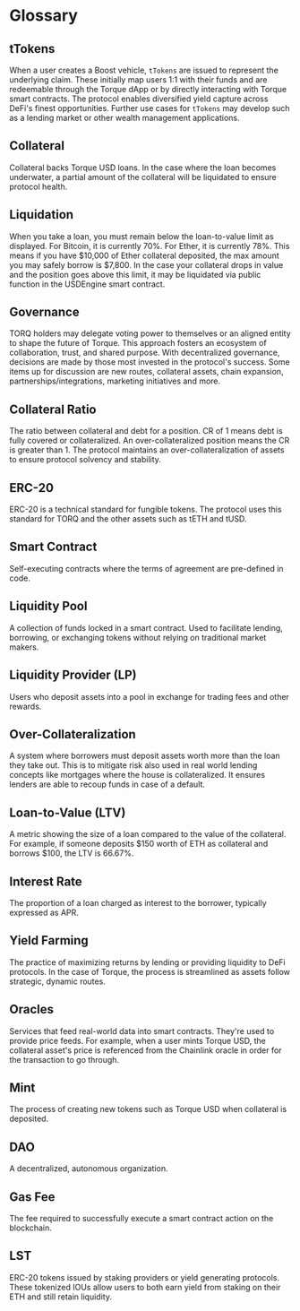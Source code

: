 # Glossary

## tTokens

When a user creates a Boost vehicle,  `tTokens` are issued to represent the underlying claim. These initially map users 1:1 with their funds and are redeemable through the Torque dApp or by directly interacting with Torque smart contracts. The protocol enables diversified yield capture across DeFi's finest opportunities. Further use cases for `tTokens` may develop such as a lending market or other wealth management applications.

## Collateral

Collateral backs Torque USD loans. In the case where the loan becomes underwater, a partial amount of the collateral will be liquidated to ensure protocol health.

## Liquidation

When you take a loan, you must remain below the loan-to-value limit as displayed. For Bitcoin, it is currently 70%. For Ether, it is currently 78%. This means if you have $10,000 of Ether collateral deposited, the max amount you may safely borrow is $7,800. In the case your collateral drops in value and the position goes above this limit, it may be liquidated via public function in the USDEngine smart contract.

## Governance

TORQ holders may delegate voting power to themselves or an aligned entity to shape the future of Torque. This approach fosters an ecosystem of collaboration, trust, and shared purpose. With decentralized governance, decisions are made by those most invested in the protocol's success. Some items up for discussion are new routes, collateral assets, chain expansion, partnerships/integrations, marketing initiatives and more.

## Collateral Ratio

The ratio between collateral and debt for a position. CR of 1 means debt is fully covered or collateralized. An over-collateralized position means the CR is greater than 1. The protocol maintains an over-collateralization of assets to ensure protocol solvency and stability.

## ERC-20

ERC-20 is a technical standard for fungible tokens. The protocol uses this standard for TORQ and the other assets such as tETH and tUSD.

## Smart Contract

Self-executing contracts where the terms of agreement are pre-defined in code.

## Liquidity Pool

A collection of funds locked in a smart contract. Used to facilitate lending, borrowing, or exchanging tokens without relying on traditional market makers.

## Liquidity Provider (LP)

Users who deposit assets into a pool in exchange for trading fees and other rewards.

## Over-Collateralization

A system where borrowers must deposit assets worth more than the loan they take out. This is to mitigate risk also used in real world lending concepts like mortgages where the house is collateralized. It ensures lenders are able to recoup funds in case of a default.

## Loan-to-Value (LTV)

A metric showing the size of a loan compared to the value of the collateral. For example, if someone deposits $150 worth of ETH as collateral and borrows $100, the LTV is 66.67%.

## Interest Rate

The proportion of a loan charged as interest to the borrower, typically expressed as APR.

## Yield Farming

The practice of maximizing returns by lending or providing liquidity to DeFi protocols. In the case of Torque, the process is streamlined as assets follow strategic, dynamic routes.

## Oracles

Services that feed real-world data into smart contracts. They're used to provide price feeds. For example, when a user mints Torque USD, the collateral asset's price is referenced from the Chainlink oracle in order for the transaction to go through.

## Mint

The process of creating new tokens such as Torque USD when collateral is deposited. 

## DAO

A decentralized, autonomous organization.

## Gas Fee

The fee required to successfully execute a smart contract action on the blockchain.

## LST

ERC-20 tokens issued by staking providers or yield generating protocols. These tokenized IOUs allow users to both earn yield from staking on their ETH and still retain liquidity.